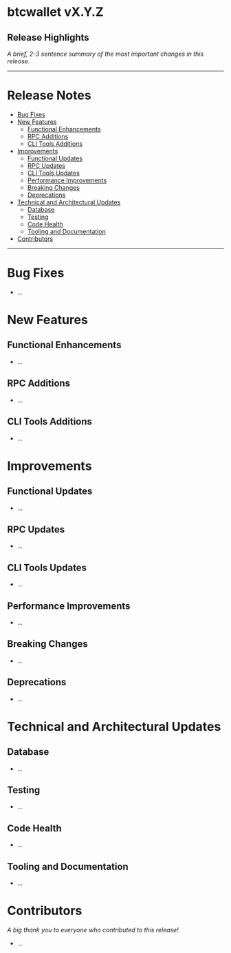 # btcwallet vX.Y.Z

## Release Highlights

*A brief, 2-3 sentence summary of the most important changes in this release.*

---
# Release Notes
- [Bug Fixes](#bug-fixes)
- [New Features](#new-features)
    - [Functional Enhancements](#functional-enhancements)
    - [RPC Additions](#rpc-additions)
    - [CLI Tools Additions](#cli-tools-additions)
- [Improvements](#improvements)
    - [Functional Updates](#functional-updates)
    - [RPC Updates](#rpc-updates)
    - [CLI Tools Updates](#cli-tools-updates)
    - [Performance Improvements](#performance-improvements)
    - [Breaking Changes](#breaking-changes)
    - [Deprecations](#deprecations)
- [Technical and Architectural Updates](#technical-and-architectural-updates)
    - [Database](#database)
    - [Testing](#testing)
    - [Code Health](#code-health)
    - [Tooling and Documentation](#tooling-and-documentation)
- [Contributors](#contributors)

---

# Bug Fixes

*   ...

# New Features

## Functional Enhancements

*   ...

## RPC Additions

*   ...

## CLI Tools Additions

*   ...

# Improvements

## Functional Updates

*   ...

## RPC Updates

*   ...

## CLI Tools Updates

*   ...

## Performance Improvements

*   ...

## Breaking Changes

*   ...

## Deprecations

*   ...

# Technical and Architectural Updates

## Database

*   ...

## Testing

*   ...

## Code Health

*   ...

## Tooling and Documentation

*   ...

# Contributors

*A big thank you to everyone who contributed to this release!*

*   ...
